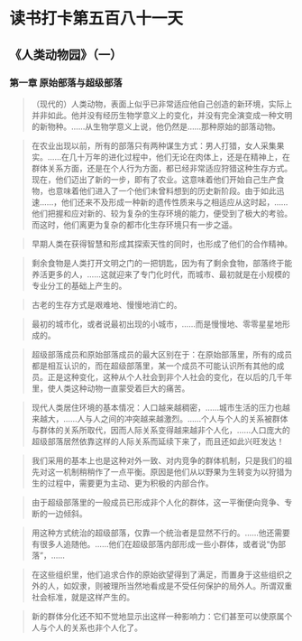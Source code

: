 # 读书打卡第五百八十一天
## 《人类动物园》（一）
### 第一章 原始部落与超级部落

> （现代的）人类动物，表面上似乎已非常适应他自己创造的新环境，实际上并非如此。他并没有经历生物学意义上的变化，并没有完全演变成一种文明的新物种。……从生物学意义上说，他仍然是……那种原始的部落动物。

> 在农业出现以前，所有的部落只有两种谋生方式：男人打猎，女人采集果实。……在几十万年的进化过程中，他们无论在肉体上，还是在精神上，在群体关系方面，还是在个人行为方面，都已经非常适应狩猎这种生存方式。现在，他们迈出了新的一步，即有了农业。这意味着他们开始自己生产食物，也意味着他们进入了一个他们未曾料想到的历史新阶段。由于如此迅速……，他们还来不及形成一种新的遗传性质来与之相适应从这时起，……他们把握和应对新的、较为复杂的生存环境的能力，便受到了极大的考验。而这时，他们离更为复杂的都市化生存环境只有一步之遥。

> 早期人类在获得智慧和形成其探索天性的同时，也形成了他们的合作精神。

> 剩余食物是人类打开文明之门的一把钥匙，因为有了剩余食物，部落终于能养活更多的人，……这就迎来了专门化时代，而城市、最初就是在小规模的专业分工的基础上产生的。

> 古老的生存方式是艰难地、慢慢地消亡的。

> 最初的城市化，或者说最初出现的小城市，……而是慢慢地、零零星星地形成的。

> 超级部落成员和原始部落成员的最大区别在于：在原始部落里，所有的成员都是相互认识的，而在超级部落里，某一个成员不可能认识所有其他的成员。正是这种变化，这种从个人社会到非个人社会的变化，在以后的几千年里，使人类这种动物一直蒙受着巨大的痛苦。

> 现代人类居住环境的基本情况：人口越来越稠密，……城市生活的压力也越来越大，……人与人之间的冲突越来越激烈。……个人与个人的关系被群体与群体的关系所取代，因而人际关系变得越来越非个人化，……人口庞大的超级部落居然依靠这样的人际关系而延续下来了，而且还如此兴旺发达！

> 我们采用的基本上也是这种对外一致、对内竞争的群体机制，只是我们的祖先对这一机制稍稍作了一点平衡。原因是他们从以野果为生转变为以狩猎为生的过程中，需要更为主动、更为积极的内部合作。

> 由于超级部落里的一般成员已形成非个人化的群体，这一平衡便向竞争、专断的一边倾斜。

> 用这种方式统治的超级部落，仅靠一个统治者是显然不行的。……他还需要有很多人追随他。……他们在超级部落内部形成一些小群体，或者说“伪部落”，……

> 在这些组织里，他们追求合作的原始欲望得到了满足，而置身于这些组织之外的人，如奴隶，则被理所当然地看成是不受任何保护的局外人。所谓双重社会标准，就是这样产生的。

> 新的群体分化还不知不觉地显示出这样一种影响力：它们甚至可以使原属个人与个人的关系也非个人化了。

> 